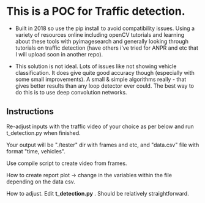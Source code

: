 # This is a POC for Traffic detection. 

- Built in 2018 so use the pip install to avoid compatibility issues. Using a variety of resources online including openCV tutorials and learning about these tools with pyimagesearch and generally looking through tutorials on traffic detection (have others i've tried for ANPR and etc that I will upload soon in another repo).

- This solution is not ideal. Lots of issues like not showing vehicle classification. It does give quite good accuracy though (especially with some small improvements). A small & simple algorithms really - that gives better results than any loop detector ever could. The best way to do this is to use deep convolution networks.



## Instructions
Re-adjust inputs with the traffic video of your choice as per below and run t_detection.py when finished.

Your output will be "./tester" dir with frames and etc, and "data.csv" file with format "time, vehicles".

Use compile  script to create video from frames.

How to create report plot -> change in the variables within the file depending on the data csv.

How to adjust.
Edit **t_detection.py** . Should be relatively straightforward.
